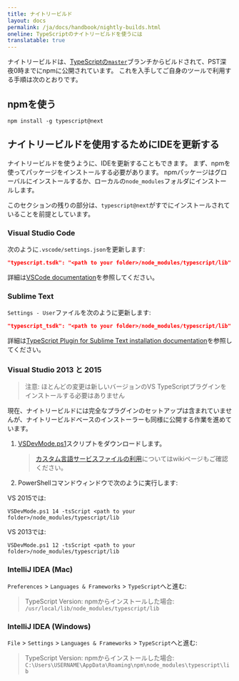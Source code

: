 ```yaml
---
title: ナイトリービルド
layout: docs
permalink: /ja/docs/handbook/nightly-builds.html
oneline: TypeScriptのナイトリービルドを使うには
translatable: true
---
```


ナイトリービルドは、[TypeScriptの`master`](https://github.com/Microsoft/TypeScript/tree/master)ブランチからビルドされて、PST深夜0時までにnpmに公開されています。
これを入手してご自身のツールで利用する手順は次のとおりです。

## npmを使う

```shell
npm install -g typescript@next
```

## ナイトリービルドを使用するためにIDEを更新する

ナイトリービルドを使うように、IDEを更新することもできます。
まず、npmを使ってパッケージをインストールする必要があります。
npmパッケージはグローバルにインストールするか、ローカルの`node_modules`フォルダにインストールします。

このセクションの残りの部分は、`typescript@next`がすでにインストールされていることを前提としています。

### Visual Studio Code

次のように`.vscode/settings.json`を更新します:

```json
"typescript.tsdk": "<path to your folder>/node_modules/typescript/lib"
```

詳細は[VSCode documentation](https://code.visualstudio.com/Docs/languages/typescript#_using-newer-typescript-versions)を参照してください。

### Sublime Text

`Settings - User`ファイルを次のように更新します:

```json
"typescript_tsdk": "<path to your folder>/node_modules/typescript/lib"
```

詳細は[TypeScript Plugin for Sublime Text installation documentation](https://github.com/Microsoft/TypeScript-Sublime-Plugin#installation)を参照してください。

### Visual Studio 2013 と 2015

> 注意: ほとんどの変更は新しいバージョンのVS TypeScriptプラグインをインストールする必要はありません

現在、ナイトリービルドには完全なプラグインのセットアップは含まれていませんが、ナイトリービルドベースのインストーラーも同様に公開する作業を進めています。

1. [VSDevMode.ps1](https://github.com/Microsoft/TypeScript/blob/master/scripts/VSDevMode.ps1)スクリプトをダウンロードします。

   > [カスタム言語サービスファイルの利用](https://github.com/Microsoft/TypeScript/wiki/Dev-Mode-in-Visual-Studio#using-a-custom-language-service-file)についてはwikiページもご確認ください。

2. PowerShellコマンドウィンドウで次のように実行します:

VS 2015では:

```posh
VSDevMode.ps1 14 -tsScript <path to your folder>/node_modules/typescript/lib
```

VS 2013では:

```posh
VSDevMode.ps1 12 -tsScript <path to your folder>/node_modules/typescript/lib
```

### IntelliJ IDEA (Mac)

`Preferences` > `Languages & Frameworks` > `TypeScript`へと進む:

> TypeScript Version: npmからインストールした場合: `/usr/local/lib/node_modules/typescript/lib`

### IntelliJ IDEA (Windows)

`File` > `Settings` > `Languages & Frameworks` > `TypeScript`へと進む:

> TypeScript Version: npmからインストールした場合: `C:\Users\USERNAME\AppData\Roaming\npm\node_modules\typescript\lib`
